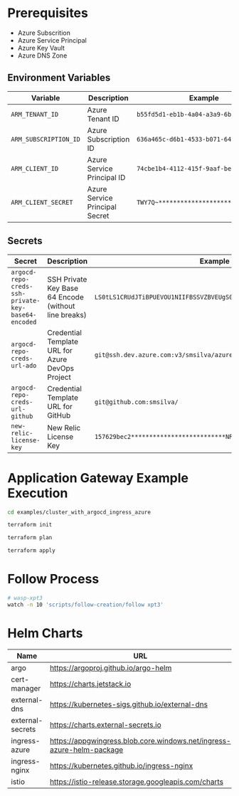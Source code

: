 # Prerequisites

- Azure Subscrition
- Azure Service Principal
- Azure Key Vault
- Azure DNS Zone

## Environment Variables

| Variable                                            | Description                                           | Example                                                              |
| --------------------------------------------------- | ----------------------------------------------------- | -------------------------------------------------------------------- | 
| `ARM_TENANT_ID`                                     | Azure Tenant ID                                       | `b55fd5d1-eb1b-4a04-a3a9-6b703924c36b`                               |
| `ARM_SUBSCRIPTION_ID`                               | Azure Subscription ID                                 | `636a465c-d6b1-4533-b071-64cea37a2bf6`                               |
| `ARM_CLIENT_ID`                                     | Azure Service Principal ID                            | `74cbe1b4-4112-415f-9aaf-be300a89c170`                               |
| `ARM_CLIENT_SECRET`                                 | Azure Service Principal Secret                        | `TWY7Q~*******************************`                              |

## Secrets 

| Secret                                              | Description                                           | Example                                                              |
| --------------------------------------------------- | ----------------------------------------------------- | -------------------------------------------------------------------- | 
| `argocd-repo-creds-ssh-private-key-base64-encoded`  | SSH Private Key Base 64 Encode (without line breaks)  | `LS0tLS1CRUdJTiBPUEVOU1NIIFBSSVZBVEUgS0VZLS0tLS0KYjNCbGJuTnphQzF...` |
| `argocd-repo-creds-url-ado`                         | Credential Template URL for Azure DevOps Project      | `git@ssh.dev.azure.com:v3/smsilva/azure-platform/`                   |
| `argocd-repo-creds-url-github`                      | Credential Template URL for GitHub                    | `git@github.com:smsilva/`                                            |
| `new-relic-license-key`                             | New Relic License Key                                 | `157629bec2**************************NRAL`                           |

# Application Gateway Example Execution

```bash
cd examples/cluster_with_argocd_ingress_azure

terraform init

terraform plan

terraform apply
```

# Follow Process

```bash
# wasp-xpt3
watch -n 10 'scripts/follow-creation/follow xpt3'
```

# Helm Charts

| Name              | URL                                                                     |
| ----------------- | ----------------------------------------------------------------------- |
| argo              | https://argoproj.github.io/argo-helm                                    |
| cert-manager      | https://charts.jetstack.io                                              |
| external-dns      | https://kubernetes-sigs.github.io/external-dns                          |
| external-secrets  | https://charts.external-secrets.io                                      |
| ingress-azure     | https://appgwingress.blob.core.windows.net/ingress-azure-helm-package   |
| ingress-nginx     | https://kubernetes.github.io/ingress-nginx                              |
| istio             | https://istio-release.storage.googleapis.com/charts                     |
